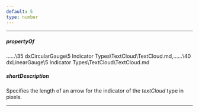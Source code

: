 ```yaml
---
default: 5
type: number
---
```

---
##### propertyOf
..\..\..\35 dxCircularGauge\5 Indicator Types\TextCloud\TextCloud.md,..\..\..\40 dxLinearGauge\5 Indicator Types\TextCloud\TextCloud.md

##### shortDescription
Specifies the length of an arrow for the indicator of the *textCloud* type in pixels.

---
